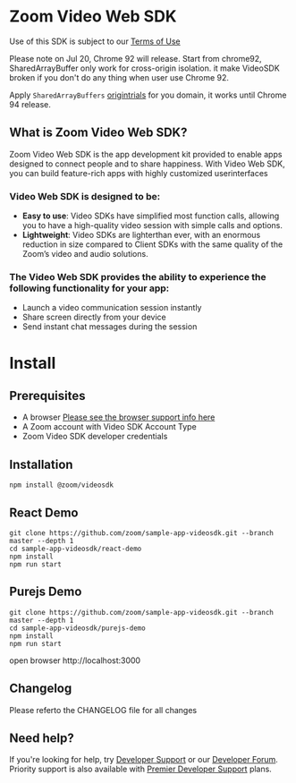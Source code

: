 # Zoom Video Web SDK
Use of this SDK is subject to our [Terms of Use](https://zoom.us/docs/en-us/zoom_api_license_and_tou.html)

Please note on Jul 20, Chrome 92 will release. Start from chrome92, SharedArrayBuffer only work for cross-origin isolation. it make VideoSDK broken if you don't do any thing when user use Chrome 92.

Apply `SharedArrayBuffers` [origintrials](https://developer.chrome.com/origintrials/#/trials/active) for you domain, it works until Chrome 94 release.

## What is Zoom Video Web SDK?
  Zoom Video Web SDK is the app development kit provided to enable apps designed to connect people and to
share happiness. With Video Web SDK, you can build feature-rich apps with highly customized userinterfaces

### Video Web SDK is designed to be:
* <strong>Easy to use</strong>: Video SDKs have simplified most function calls, allowing you to have a high-quality video session with simple calls and options.
* <strong>Lightweight</strong>: Video SDKs are lighterthan ever, with an enormous reduction in size compared to Client
SDKs with the same quality of the Zoomʼs video and audio solutions.
### The Video Web SDK provides the ability to experience the following functionality for your app:
* Launch a video communication session instantly
* Share screen directly from your device
* Send instant chat messages during the session

# Install 
## Prerequisites
* A browser [Please see the browser support info here](https://marketplace.zoom.us/docs/sdk/video/web)
* A Zoom account with Video SDK Account Type
* Zoom Video SDK developer credentials

## Installation
```
npm install @zoom/videosdk
```

## React Demo
```
git clone https://github.com/zoom/sample-app-videosdk.git --branch master --depth 1
cd sample-app-videosdk/react-demo
npm install
npm run start

```

## Purejs Demo
```
git clone https://github.com/zoom/sample-app-videosdk.git --branch master --depth 1
cd sample-app-videosdk/purejs-demo
npm install
npm run start

```
open browser http://localhost:3000

## Changelog
Please referto the CHANGELOG file for all changes


## Need help?

If you're looking for help, try [Developer Support](https://devsupport.zoom.us) or our [Developer Forum](https://devforum.zoom.us). Priority support is also available with [Premier Developer Support](https://zoom.us/docs/en-us/developer-support-plans.html) plans.
